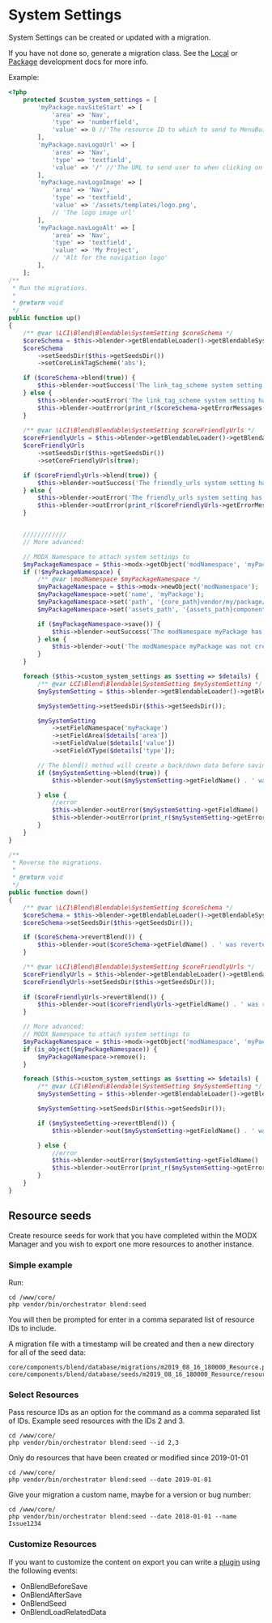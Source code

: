 # System Settings

System Settings can be created or updated with a migration. 

If you have not done so, generate a migration class. See the [Local](../local-development.md) or 
[Package](../package-development.md) development docs for more info.

Example:

```php
<?php
    protected $custom_system_settings = [
        'myPackage.navSiteStart' => [
            'area' => 'Nav',
            'type' => 'numberfield',
            'value' => 0 //'The resource ID to which to send to MenuBuilder for the main navigation menu'
        ],
        'myPackage.navLogoUrl' => [
            'area' => 'Nav',
            'type' => 'textfield',
            'value' => '/' //'The URL to send user to when clicking on the logo in the main menu'
        ],
        'myPackage.navLogoImage' => [
            'area' => 'Nav',
            'type' => 'textfield',
            'value' => '/assets/templates/logo.png',
            // 'The logo image url'
        ],
        'myPackage.navLogoAlt' => [
            'area' => 'Nav',
            'type' => 'textfield',
            'value' => 'My Project',
            // 'Alt for the navigation logo'
        ],
    ];
/**
 * Run the migrations.
 *
 * @return void
 */
public function up()
{
    /** @var \LCI\Blend\Blendable\SystemSetting $coreSchema */
    $coreSchema = $this->blender->getBlendableLoader()->getBlendableSystemSetting('link_tag_scheme');
    $coreSchema
        ->setSeedsDir($this->getSeedsDir())
        ->setCoreLinkTagScheme('abs');

    if ($coreSchema->blend(true)) {
        $this->blender->outSuccess('The link_tag_scheme system setting has been set');
    } else {
        $this->blender->outError('The link_tag_scheme system setting has been set');
        $this->blender->outError(print_r($coreSchema->getErrorMessages(), true), \LCI\Blend\Blender::VERBOSITY_DEBUG);
    }
    
    /** @var \LCI\Blend\Blendable\SystemSetting $coreFriendlyUrls */
    $coreFriendlyUrls = $this->blender->getBlendableLoader()->getBlendableSystemSetting('friendly_urls');
    $coreFriendlyUrls
        ->setSeedsDir($this->getSeedsDir())
        ->setCoreFriendlyUrls(true);

    if ($coreFriendlyUrls->blend(true)) {
        $this->blender->outSuccess('The friendly_urls system setting has been set');
    } else {
        $this->blender->outError('The friendly_urls system setting has been set');
        $this->blender->outError(print_r($coreFriendlyUrls->getErrorMessages(), true), \LCI\Blend\Blender::VERBOSITY_DEBUG);
    }


    ////////////
    // More advanced:

    // MODX Namespace to attach system settings to
    $myPackageNamespace = $this->modx->getObject('modNamespace', 'myPackage');
    if (!$myPackageNamespace) {
        /** @var \modNamespace $myPackageNamespace */
        $myPackageNamespace = $this->modx->newObject('modNamespace');
        $myPackageNamespace->set('name', 'myPackage');
        $myPackageNamespace->set('path', '{core_path}vendor/my/package/src/');
        $myPackageNamespace->set('assets_path', '{assets_path}components/my/package/');

        if ($myPackageNamespace->save()) {
            $this->blender->outSuccess('The modNamespace myPackage has been created');
        } else {
            $this->blender->out('The modNamespace myPackage was not created', true);
        }
    }

    foreach ($this->custom_system_settings as $setting => $details) {
        /** @var LCI\Blend\Blendable\SystemSetting $mySystemSetting */
        $mySystemSetting = $this->blender->getBlendableLoader()->getBlendableSystemSetting($setting);

        $mySystemSetting->setSeedsDir($this->getSeedsDir());

        $mySystemSetting
            ->setFieldNamespace('myPackage')
            ->setFieldArea($details['area'])
            ->setFieldValue($details['value'])
            ->setFieldXType($details['type']);

        // The blend() method will create a back/down data before saving to allow for easy revert with the revertBlend method
        if ($mySystemSetting->blend(true)) {
            $this->blender->out($mySystemSetting->getFieldName() . ' was saved correctly');

        } else {
            //error
            $this->blender->outError($mySystemSetting->getFieldName() . ' did not save correctly ');
            $this->blender->outError(print_r($mySystemSetting->getErrorMessages(), true), \LCI\Blend\Blender::VERBOSITY_DEBUG);
        }
    }
}

/**
 * Reverse the migrations.
 *
 * @return void
 */
public function down()
{
    /** @var \LCI\Blend\Blendable\SystemSetting $coreSchema */
    $coreSchema = $this->blender->getBlendableLoader()->getBlendableSystemSetting('link_tag_scheme');
    $coreSchema->setSeedsDir($this->getSeedsDir());

    if ($coreSchema->revertBlend()) {
        $this->blender->out($coreSchema->getFieldName() . ' was reverted correctly');
    }

    /** @var \LCI\Blend\Blendable\SystemSetting $coreFriendlyUrls */
    $coreFriendlyUrls = $this->blender->getBlendableLoader()->getBlendableSystemSetting('friendly_urls');
    $coreFriendlyUrls->setSeedsDir($this->getSeedsDir());
    
    if ($coreFriendlyUrls->revertBlend()) {
        $this->blender->out($coreFriendlyUrls->getFieldName() . ' was reverted correctly');
    }

    // More advanced:
    // MODX Namespace to attach system settings to
    $myPackageNamespace = $this->modx->getObject('modNamespace', 'myPackage');
    if (is_object($myPackageNamespace)) {
        $myPackageNamespace->remove();
    }

    foreach ($this->custom_system_settings as $setting => $details) {
        /** @var LCI\Blend\Blendable\SystemSetting $mySystemSetting */
        $mySystemSetting = $this->blender->getBlendableLoader()->getBlendableSystemSetting($setting);

        $mySystemSetting->setSeedsDir($this->getSeedsDir());

        if ($mySystemSetting->revertBlend()) {
            $this->blender->out($mySystemSetting->getFieldName() . ' was reverted correctly');

        } else {
            //error
            $this->blender->outError($mySystemSetting->getFieldName() . ' did not save correctly ');
            $this->blender->outError(print_r($mySystemSetting->getErrorMessages(), true), \LCI\Blend\Blender::VERBOSITY_DEBUG);
        }
    }
}
```

## Resource seeds

Create resource seeds for work that you have completed within the MODX Manager and you wish to export one more resources
to another instance.

### Simple example

Run:
```
cd /www/core/
php vendor/bin/orchestrator blend:seed
```  
You will then be prompted for enter in a comma separated list of resource IDs to include.

A migration file with a timestamp will be created and then a new directory for all of the seed data:
```
core/components/blend/database/migrations/m2019_08_16_180000_Resource.php
core/components/blend/database/seeds/m2019_08_16_180000_Resource/resources
```

### Select Resources

Pass resource IDs as an option for the command as a comma separated list of IDs. Example seed resources with the IDs 2 and 3.
```
cd /www/core/
php vendor/bin/orchestrator blend:seed --id 2,3
```

Only do resources that have been created or modified since 2019-01-01  
```
cd /www/core/
php vendor/bin/orchestrator blend:seed --date 2019-01-01
```

Give your migration a custom name, maybe for a version or bug number:  
```
cd /www/core/
php vendor/bin/orchestrator blend:seed --date 2018-01-01 --name Issue1234
```

### Customize Resources

If you want to customize the content on export you can write a 
[plugin](https://docs.modx.com/revolution/2.x/developing-in-modx/basic-development/plugins) using the following events:

 - OnBlendBeforeSave
 - OnBlendAfterSave
 - OnBlendSeed
 - OnBlendLoadRelatedData
